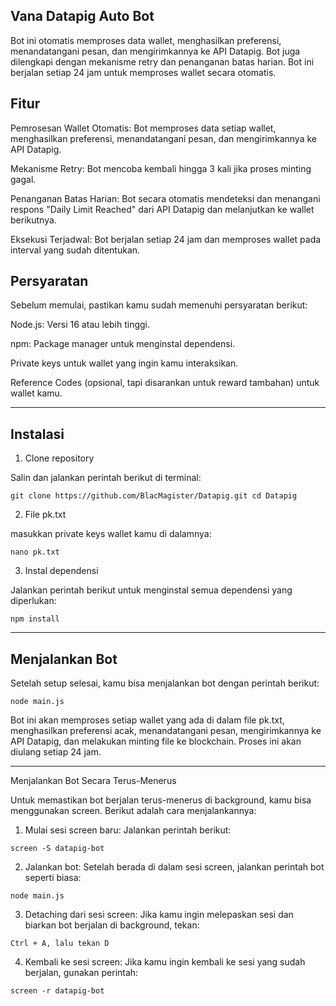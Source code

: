 ## Vana Datapig Auto Bot

Bot ini otomatis memproses data wallet, menghasilkan preferensi, menandatangani pesan, dan mengirimkannya ke API Datapig. Bot juga dilengkapi dengan mekanisme retry dan penanganan batas harian. Bot ini berjalan setiap 24 jam untuk memproses wallet secara otomatis.

## Fitur

Pemrosesan Wallet Otomatis: Bot memproses data setiap wallet, menghasilkan preferensi, menandatangani pesan, dan mengirimkannya ke API Datapig.

Mekanisme Retry: Bot mencoba kembali hingga 3 kali jika proses minting gagal.

Penanganan Batas Harian: Bot secara otomatis mendeteksi dan menangani respons "Daily Limit Reached" dari API Datapig dan melanjutkan ke wallet berikutnya.

Eksekusi Terjadwal: Bot berjalan setiap 24 jam dan memproses wallet pada interval yang sudah ditentukan.


## Persyaratan

Sebelum memulai, pastikan kamu sudah memenuhi persyaratan berikut:

Node.js: Versi 16 atau lebih tinggi.

npm: Package manager untuk menginstal dependensi.

Private keys untuk wallet yang ingin kamu interaksikan.

Reference Codes (opsional, tapi disarankan untuk reward tambahan) untuk wallet kamu.



---

## Instalasi

1. Clone repository

Salin dan jalankan perintah berikut di terminal:

```
git clone https://github.com/BlacMagister/Datapig.git cd Datapig
```


2. File pk.txt

masukkan private keys wallet kamu di dalamnya:

```
nano pk.txt
```


3. Instal dependensi

Jalankan perintah berikut untuk menginstal semua dependensi yang diperlukan:

```
npm install
```




---

## Menjalankan Bot

Setelah setup selesai, kamu bisa menjalankan bot dengan perintah berikut:

```
node main.js
```

Bot ini akan memproses setiap wallet yang ada di dalam file pk.txt, menghasilkan preferensi acak, menandatangani pesan, mengirimkannya ke API Datapig, dan melakukan minting file ke blockchain. Proses ini akan diulang setiap 24 jam.


---

Menjalankan Bot Secara Terus-Menerus

Untuk memastikan bot berjalan terus-menerus di background, kamu bisa menggunakan screen. Berikut adalah cara menjalankannya:

1. Mulai sesi screen baru: Jalankan perintah berikut:

```
screen -S datapig-bot
```


2. Jalankan bot: Setelah berada di dalam sesi screen, jalankan perintah bot seperti biasa:

```
node main.js
```


3. Detaching dari sesi screen: Jika kamu ingin melepaskan sesi dan biarkan bot berjalan di background, tekan:

```
Ctrl + A, lalu tekan D
```


4. Kembali ke sesi screen: Jika kamu ingin kembali ke sesi yang sudah berjalan, gunakan perintah:

```
screen -r datapig-bot
```
